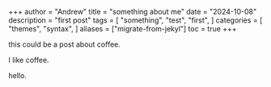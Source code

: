 +++
author = "Andrew"
title = "something about me"
date = "2024-10-08"
description = "first post"
tags = [
    "something",
    "test",
    "first",
]
categories = [
    "themes",
    "syntax",
]
aliases = ["migrate-from-jekyl"]
toc = true
+++

this could be a post about coffee.

I like coffee.

hello.
